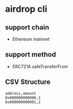 # airdrop cli

## support chain

- Ethereum mainnet

## support method

- ERC721A safeTransferFrom

## CSV Structure

```csv
address,amount
0x000000000000,1
0x000000000001,2
```
